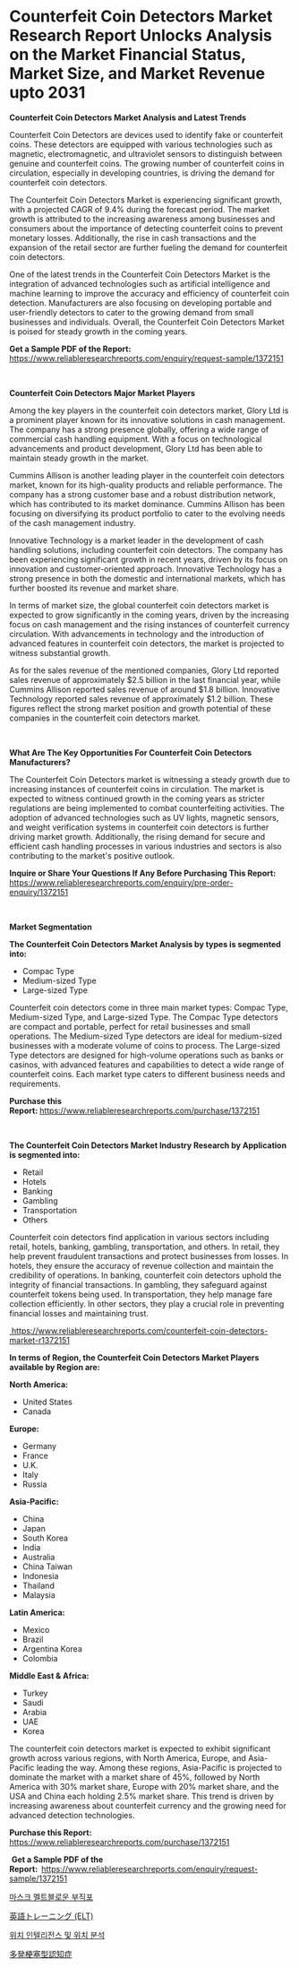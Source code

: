<p><h1>Counterfeit Coin Detectors Market Research Report Unlocks Analysis on the Market Financial Status, Market Size, and Market Revenue upto 2031</h1></p><p><strong>Counterfeit Coin Detectors Market Analysis and Latest Trends</strong></p>
<p><p>Counterfeit Coin Detectors are devices used to identify fake or counterfeit coins. These detectors are equipped with various technologies such as magnetic, electromagnetic, and ultraviolet sensors to distinguish between genuine and counterfeit coins. The growing number of counterfeit coins in circulation, especially in developing countries, is driving the demand for counterfeit coin detectors.</p><p>The Counterfeit Coin Detectors Market is experiencing significant growth, with a projected CAGR of 9.4% during the forecast period. The market growth is attributed to the increasing awareness among businesses and consumers about the importance of detecting counterfeit coins to prevent monetary losses. Additionally, the rise in cash transactions and the expansion of the retail sector are further fueling the demand for counterfeit coin detectors.</p><p>One of the latest trends in the Counterfeit Coin Detectors Market is the integration of advanced technologies such as artificial intelligence and machine learning to improve the accuracy and efficiency of counterfeit coin detection. Manufacturers are also focusing on developing portable and user-friendly detectors to cater to the growing demand from small businesses and individuals. Overall, the Counterfeit Coin Detectors Market is poised for steady growth in the coming years.</p></p>
<p><strong>Get a Sample PDF of the Report:&nbsp;</strong> <a href="https://www.reliableresearchreports.com/enquiry/request-sample/1372151">https://www.reliableresearchreports.com/enquiry/request-sample/1372151</a></p>
<p>&nbsp;</p>
<p><strong>Counterfeit Coin Detectors Major Market Players</strong></p>
<p><p>Among the key players in the counterfeit coin detectors market, Glory Ltd is a prominent player known for its innovative solutions in cash management. The company has a strong presence globally, offering a wide range of commercial cash handling equipment. With a focus on technological advancements and product development, Glory Ltd has been able to maintain steady growth in the market.</p><p>Cummins Allison is another leading player in the counterfeit coin detectors market, known for its high-quality products and reliable performance. The company has a strong customer base and a robust distribution network, which has contributed to its market dominance. Cummins Allison has been focusing on diversifying its product portfolio to cater to the evolving needs of the cash management industry.</p><p>Innovative Technology is a market leader in the development of cash handling solutions, including counterfeit coin detectors. The company has been experiencing significant growth in recent years, driven by its focus on innovation and customer-oriented approach. Innovative Technology has a strong presence in both the domestic and international markets, which has further boosted its revenue and market share.</p><p>In terms of market size, the global counterfeit coin detectors market is expected to grow significantly in the coming years, driven by the increasing focus on cash management and the rising instances of counterfeit currency circulation. With advancements in technology and the introduction of advanced features in counterfeit coin detectors, the market is projected to witness substantial growth.</p><p>As for the sales revenue of the mentioned companies, Glory Ltd reported sales revenue of approximately $2.5 billion in the last financial year, while Cummins Allison reported sales revenue of around $1.8 billion. Innovative Technology reported sales revenue of approximately $1.2 billion. These figures reflect the strong market position and growth potential of these companies in the counterfeit coin detectors market.</p></p>
<p>&nbsp;</p>
<p><strong>What Are The Key Opportunities For Counterfeit Coin Detectors Manufacturers?</strong></p>
<p><p>The Counterfeit Coin Detectors market is witnessing a steady growth due to increasing instances of counterfeit coins in circulation. The market is expected to witness continued growth in the coming years as stricter regulations are being implemented to combat counterfeiting activities. The adoption of advanced technologies such as UV lights, magnetic sensors, and weight verification systems in counterfeit coin detectors is further driving market growth. Additionally, the rising demand for secure and efficient cash handling processes in various industries and sectors is also contributing to the market's positive outlook.</p></p>
<p><strong>Inquire or Share Your Questions If Any Before Purchasing This Report:</strong> <a href="https://www.reliableresearchreports.com/enquiry/pre-order-enquiry/1372151">https://www.reliableresearchreports.com/enquiry/pre-order-enquiry/1372151</a></p>
<p>&nbsp;</p>
<p><strong>Market Segmentation</strong></p>
<p><strong>The Counterfeit Coin Detectors Market Analysis by types is segmented into:</strong></p>
<p><ul><li>Compac Type</li><li>Medium-sized Type</li><li>Large-sized Type</li></ul></p>
<p><p>Counterfeit coin detectors come in three main market types: Compac Type, Medium-sized Type, and Large-sized Type. The Compac Type detectors are compact and portable, perfect for retail businesses and small operations. The Medium-sized Type detectors are ideal for medium-sized businesses with a moderate volume of coins to process. The Large-sized Type detectors are designed for high-volume operations such as banks or casinos, with advanced features and capabilities to detect a wide range of counterfeit coins. Each market type caters to different business needs and requirements.</p></p>
<p><strong>Purchase this Report:&nbsp;</strong><a href="https://www.reliableresearchreports.com/purchase/1372151">https://www.reliableresearchreports.com/purchase/1372151</a></p>
<p>&nbsp;</p>
<p><strong>The Counterfeit Coin Detectors Market Industry Research by Application is segmented into:</strong></p>
<p><ul><li>Retail</li><li>Hotels</li><li>Banking</li><li>Gambling</li><li>Transportation</li><li>Others</li></ul></p>
<p><p>Counterfeit coin detectors find application in various sectors including retail, hotels, banking, gambling, transportation, and others. In retail, they help prevent fraudulent transactions and protect businesses from losses. In hotels, they ensure the accuracy of revenue collection and maintain the credibility of operations. In banking, counterfeit coin detectors uphold the integrity of financial transactions. In gambling, they safeguard against counterfeit tokens being used. In transportation, they help manage fare collection efficiently. In other sectors, they play a crucial role in preventing financial losses and maintaining trust.</p></p>
<p><a href="https://www.reliableresearchreports.com/counterfeit-coin-detectors-market-r1372151">&nbsp;https://www.reliableresearchreports.com/counterfeit-coin-detectors-market-r1372151</a></p>
<p><strong>In terms of Region, the Counterfeit Coin Detectors Market Players available by Region are:</strong></p>
<p>
    <p> <strong> North America: </strong>
        <ul>
            <li>United States</li>
            <li>Canada</li>
        </ul>
        </p> 
    <p> <strong> Europe: </strong>
        <ul>
            <li>Germany</li>
            <li>France</li>
            <li>U.K.</li>
            <li>Italy</li>
            <li>Russia</li>
        </ul>
        </p> 
    <p> <strong> Asia-Pacific: </strong>
        <ul>
            <li>China</li>
            <li>Japan</li>
            <li>South Korea</li>
            <li>India</li>
            <li>Australia</li>
            <li>China Taiwan</li>
            <li>Indonesia</li>
            <li>Thailand</li>
            <li>Malaysia</li>
        </ul>
        </p> 
    <p> <strong> Latin America: </strong>
        <ul>
            <li>Mexico</li>
            <li>Brazil</li>
            <li>Argentina Korea</li>
            <li>Colombia</li>
        </ul>
        </p> 
    <p> <strong> Middle East & Africa: </strong>
        <ul>
            <li>Turkey</li>
            <li>Saudi</li>
            <li>Arabia</li>
            <li>UAE</li>
            <li>Korea</li>
        </ul>
    </p>
    </p>
<p><p>The counterfeit coin detectors market is expected to exhibit significant growth across various regions, with North America, Europe, and Asia-Pacific leading the way. Among these regions, Asia-Pacific is projected to dominate the market with a market share of 45%, followed by North America with 30% market share, Europe with 20% market share, and the USA and China each holding 2.5% market share. This trend is driven by increasing awareness about counterfeit currency and the growing need for advanced detection technologies.</p></p>
<p><strong>Purchase this Report: </strong><a href="https://www.reliableresearchreports.com/purchase/1372151">https://www.reliableresearchreports.com/purchase/1372151</a></p>
<p>&nbsp;<strong>Get a Sample PDF of the Report:&nbsp;&nbsp;</strong><a href="https://www.reliableresearchreports.com/enquiry/request-sample/1372151">https://www.reliableresearchreports.com/enquiry/request-sample/1372151</a></p>
<p><strong></strong></p>
<p><p><a href="https://medium.com/@kalimetz2023/%EB%A7%88%EC%8A%A4%ED%81%AC-%EB%A9%94%ED%8A%B8%EB%B8%94%EB%A1%9C%EC%9A%B4-%EB%B9%84%EC%A7%A0-%EC%9B%90%EB%8B%A8-%EC%8B%9C%EC%9E%A5-%EA%B7%9C%EB%AA%A8-%EC%97%B0%ED%8F%89%EA%B7%A0-%EC%84%B1%EC%9E%A5%EB%A5%A0-%ED%8A%B8%EB%A0%8C%EB%93%9C-2024-2030-d1524fbd6fce">마스크 멜트블로운 부직포</a></p><p><a href="https://medium.com/@timslater46/%E8%8B%B1%E8%AA%9E%E8%A8%80%E8%AA%9E%E8%A8%93%E7%B7%B4-elt-%E5%B8%82%E5%A0%B4%E3%81%AF-%E5%B8%82%E5%A0%B4%E3%82%B7%E3%82%A7%E3%82%A2-%E5%B8%82%E5%A0%B4%E5%8B%95%E5%90%91-%E5%B8%82%E5%A0%B4%E6%88%90%E9%95%B7%E3%81%AB%E9%96%A2%E3%81%99%E3%82%8B%E6%83%85%E5%A0%B1%E3%82%92%E6%8F%90%E4%BE%9B%E3%81%97%E3%81%A6%E3%81%84%E3%81%BE%E3%81%99-9023e28de778">英語トレーニング (ELT)</a></p><p><a href="https://medium.com/@ethanmorar2011/%EC%9C%84%EC%B9%98-%EC%9D%B8%ED%85%94%EB%A6%AC%EC%A0%84%EC%8A%A4%EC%99%80-%EC%9C%84%EC%B9%98-%EB%B6%84%EC%84%9D-%EC%8B%9C%EC%9E%A5-%EA%B7%9C%EB%AA%A8%EB%8A%94-%EA%B8%80%EB%A1%9C%EB%B2%8C-%EC%82%B0%EC%97%85%EC%97%90%EC%84%9C-%EC%B5%9C%EC%A0%81%EC%9D%98-%EB%A7%88%EC%BC%80%ED%8C%85-%EC%B1%84%EB%84%90%EC%9D%84-%EA%B3%B5%EA%B0%9C%ED%95%A9%EB%8B%88%EB%8B%A4-9ecbe7591152">위치 인텔리전스 및 위치 분석</a></p><p><a href="https://medium.com/@lelanadden5645/%E5%A4%9A%E7%99%BA%E6%80%A7%E3%82%A4%E3%83%B3%E3%83%95%E3%82%A1%E3%83%BC%E3%82%AF%E3%83%88%E8%AA%8D%E7%9F%A5%E7%97%87%E3%83%9E%E3%83%BC%E3%82%B1%E3%83%83%E3%83%88-%E5%B8%82%E5%A0%B4%E3%82%B7%E3%82%A7%E3%82%A2-%E5%B8%82%E5%A0%B4%E5%8B%95%E5%90%91-%E5%B0%86%E6%9D%A5%E3%81%AE%E6%88%90%E9%95%B7%E3%82%92%E6%8E%A2%E3%82%8B-21ae7db3f3e8">多発梗塞型認知症</a></p></p>